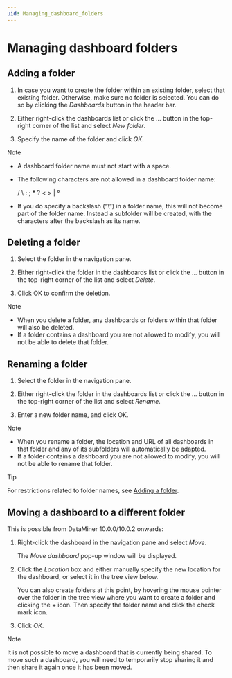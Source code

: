 ```yaml
---
uid: Managing_dashboard_folders
---
```


# Managing dashboard folders

## Adding a folder

1. In case you want to create the folder within an existing folder, select that existing folder. Otherwise, make sure no folder is selected. You can do so by clicking the *Dashboards* button in the header bar.

1. Either right-click the dashboards list or click the ... button in the top-right corner of the list and select *New folder*.

1. Specify the name of the folder and click *OK*.

> [!NOTE]
>
> - A dashboard folder name must not start with a space.
> - The following characters are not allowed in a dashboard folder name:
>
>   / \\ : ; \* ? \< \> \| °
>
> - If you do specify a backslash (“\\”) in a folder name, this will not become part of the folder name. Instead a subfolder will be created, with the characters after the backslash as its name.

## Deleting a folder

1. Select the folder in the navigation pane.

1. Either right-click the folder in the dashboards list or click the ... button in the top-right corner of the list and select *Delete*.

1. Click OK to confirm the deletion.

> [!NOTE]
>
> - When you delete a folder, any dashboards or folders within that folder will also be deleted.
> - If a folder contains a dashboard you are not allowed to modify, you will not be able to delete that folder.

## Renaming a folder

1. Select the folder in the navigation pane.

1. Either right-click the folder in the dashboards list or click the ... button in the top-right corner of the list and select *Rename*.

1. Enter a new folder name, and click OK.

> [!NOTE]
>
> - When you rename a folder, the location and URL of all dashboards in that folder and any of its subfolders will automatically be adapted.
> - If a folder contains a dashboard you are not allowed to modify, you will not be able to rename that folder.

> [!TIP]
> For restrictions related to folder names, see [Adding a folder](#adding-a-folder).

## Moving a dashboard to a different folder

This is possible from DataMiner 10.0.0/10.0.2 onwards:

1. Right-click the dashboard in the navigation pane and select *Move*.

   The *Move dashboard* pop-up window will be displayed.

1. Click the *Location* box and either manually specify the new location for the dashboard, or select it in the tree view below.

   You can also create folders at this point, by hovering the mouse pointer over the folder in the tree view where you want to create a folder and clicking the + icon. Then specify the folder name and click the check mark icon.

1. Click *OK*.

> [!NOTE]
> It is not possible to move a dashboard that is currently being shared. To move such a dashboard, you will need to temporarily stop sharing it and then share it again once it has been moved.
